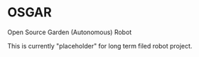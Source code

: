 OSGAR
=====

Open Source Garden (Autonomous) Robot

This is currently "placeholder" for long term filed robot project.
